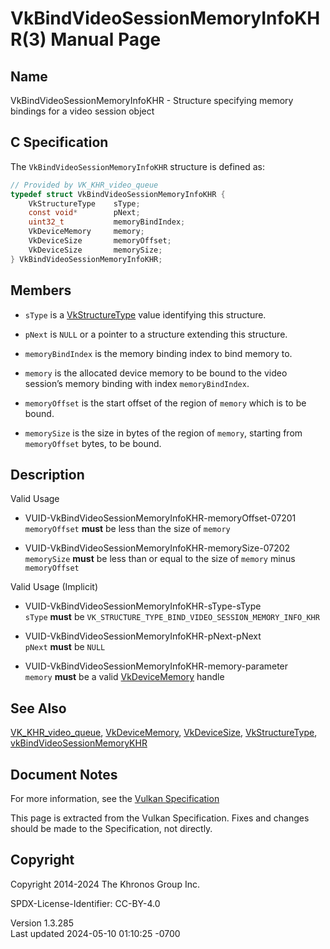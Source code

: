 # VkBindVideoSessionMemoryInfoKHR(3) Manual Page

## Name

VkBindVideoSessionMemoryInfoKHR - Structure specifying memory bindings
for a video session object



## <a href="#_c_specification" class="anchor"></a>C Specification

The `VkBindVideoSessionMemoryInfoKHR` structure is defined as:

``` c
// Provided by VK_KHR_video_queue
typedef struct VkBindVideoSessionMemoryInfoKHR {
    VkStructureType    sType;
    const void*        pNext;
    uint32_t           memoryBindIndex;
    VkDeviceMemory     memory;
    VkDeviceSize       memoryOffset;
    VkDeviceSize       memorySize;
} VkBindVideoSessionMemoryInfoKHR;
```

## <a href="#_members" class="anchor"></a>Members

- `sType` is a [VkStructureType](https://registry.khronos.org/vulkan/specs/1.3-extensions/man/html/VkStructureType.html) value identifying
  this structure.

- `pNext` is `NULL` or a pointer to a structure extending this
  structure.

- `memoryBindIndex` is the memory binding index to bind memory to.

- `memory` is the allocated device memory to be bound to the video
  session’s memory binding with index `memoryBindIndex`.

- `memoryOffset` is the start offset of the region of `memory` which is
  to be bound.

- `memorySize` is the size in bytes of the region of `memory`, starting
  from `memoryOffset` bytes, to be bound.

## <a href="#_description" class="anchor"></a>Description

Valid Usage

- <a href="#VUID-VkBindVideoSessionMemoryInfoKHR-memoryOffset-07201"
  id="VUID-VkBindVideoSessionMemoryInfoKHR-memoryOffset-07201"></a>
  VUID-VkBindVideoSessionMemoryInfoKHR-memoryOffset-07201  
  `memoryOffset` **must** be less than the size of `memory`

- <a href="#VUID-VkBindVideoSessionMemoryInfoKHR-memorySize-07202"
  id="VUID-VkBindVideoSessionMemoryInfoKHR-memorySize-07202"></a>
  VUID-VkBindVideoSessionMemoryInfoKHR-memorySize-07202  
  `memorySize` **must** be less than or equal to the size of `memory`
  minus `memoryOffset`

Valid Usage (Implicit)

- <a href="#VUID-VkBindVideoSessionMemoryInfoKHR-sType-sType"
  id="VUID-VkBindVideoSessionMemoryInfoKHR-sType-sType"></a>
  VUID-VkBindVideoSessionMemoryInfoKHR-sType-sType  
  `sType` **must** be
  `VK_STRUCTURE_TYPE_BIND_VIDEO_SESSION_MEMORY_INFO_KHR`

- <a href="#VUID-VkBindVideoSessionMemoryInfoKHR-pNext-pNext"
  id="VUID-VkBindVideoSessionMemoryInfoKHR-pNext-pNext"></a>
  VUID-VkBindVideoSessionMemoryInfoKHR-pNext-pNext  
  `pNext` **must** be `NULL`

- <a href="#VUID-VkBindVideoSessionMemoryInfoKHR-memory-parameter"
  id="VUID-VkBindVideoSessionMemoryInfoKHR-memory-parameter"></a>
  VUID-VkBindVideoSessionMemoryInfoKHR-memory-parameter  
  `memory` **must** be a valid [VkDeviceMemory](https://registry.khronos.org/vulkan/specs/1.3-extensions/man/html/VkDeviceMemory.html)
  handle

## <a href="#_see_also" class="anchor"></a>See Also

[VK_KHR_video_queue](https://registry.khronos.org/vulkan/specs/1.3-extensions/man/html/VK_KHR_video_queue.html),
[VkDeviceMemory](https://registry.khronos.org/vulkan/specs/1.3-extensions/man/html/VkDeviceMemory.html),
[VkDeviceSize](https://registry.khronos.org/vulkan/specs/1.3-extensions/man/html/VkDeviceSize.html),
[VkStructureType](https://registry.khronos.org/vulkan/specs/1.3-extensions/man/html/VkStructureType.html),
[vkBindVideoSessionMemoryKHR](https://registry.khronos.org/vulkan/specs/1.3-extensions/man/html/vkBindVideoSessionMemoryKHR.html)

## <a href="#_document_notes" class="anchor"></a>Document Notes

For more information, see the <a
href="https://registry.khronos.org/vulkan/specs/1.3-extensions/html/vkspec.html#VkBindVideoSessionMemoryInfoKHR"
target="_blank" rel="noopener">Vulkan Specification</a>

This page is extracted from the Vulkan Specification. Fixes and changes
should be made to the Specification, not directly.

## <a href="#_copyright" class="anchor"></a>Copyright

Copyright 2014-2024 The Khronos Group Inc.

SPDX-License-Identifier: CC-BY-4.0

Version 1.3.285  
Last updated 2024-05-10 01:10:25 -0700
